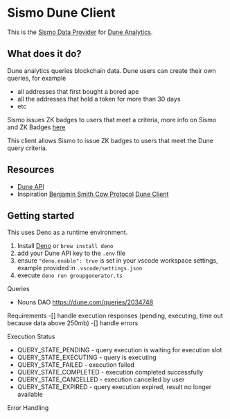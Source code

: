 # Sismo Dune Client

This is the [Sismo Data Provider](https://docs.sismo.io/sismo-docs/technical-documentation/sismo-hub/data-providers) for [Dune Analytics](https://dune.com/docs/api/api-reference).

## What does it do?

Dune analytics queries blockchain data. Dune users can create their own queries, for example
- all addresses that first bought a bored ape
- all the addresses that held a token for more than 30 days
- etc

Sismo issues ZK badges to users that meet a criteria, more info on Sismo and ZK Badges [here](https://docs.sismo.io/sismo-docs/technical)

This client allows Sismo to issue ZK badges to users that meet the Dune query criteria.

## Resources
- [Dune API](https://dune.com/docs/api/api-reference)
- Inspiration [Benjamin Smith Cow Protocol](https://github.com/bh2smith) [Dune Client](https://github.com/cowprotocol/ts-dune-client/)

## Getting started

This uses Deno as a runtime environment.
1. Install [Deno](https://deno.land/) or `brew install deno`
2. add your Dune API key to the `.env` file
3. ensure `"deno.enable": true` is set in your vscode workspace settings, example provided in `.vscode/settings.json`
4. execute `deno run groupgenerator.ts`

Queries

- Nouns DAO https://dune.com/queries/2034748

Requirements
-[] handle execution responses (pending, executing, time out because data above 250mb)
-[] handle errors

Execution Status

- QUERY_STATE_PENDING - query execution is waiting for execution slot
- QUERY_STATE_EXECUTING - query is executing
- QUERY_STATE_FAILED - execution failed
- QUERY_STATE_COMPLETED - execution completed successfully
- QUERY_STATE_CANCELLED - execution cancelled by user
- QUERY_STATE_EXPIRED - query execution expired, result no longer available

Error Handling

